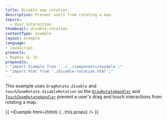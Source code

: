 ```yaml
---
title: Disable map rotation
description: Prevent users from rotating a map.
topics:
  - User interaction
thumbnail: disable-rotation
contentType: example
layout: example
language:
- JavaScript
products:
- Mapbox GL JS
prependJs:
- "import Example from '../../components/example';"
- "import html from './disable-rotation.html';"
---
```


This example uses `dragRotate.disable` and `touchZoomRotate.disableRotation` so the [`DragRotateHandler`](/mapbox-gl-js/api/handlers/#dragrotatehandler) and [`TouchZoomRotateHandler`](/mapbox-gl-js/api/handlers/#touchzoomrotatehandler) prevent a user's drag and touch interactions from rotating a map.


{{ <Example html={html} {...this.props} /> }}
